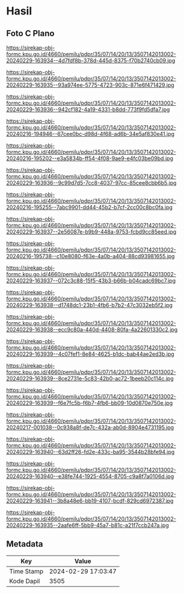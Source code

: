 # Hasil

## Foto C Plano

https://sirekap-obj-formc.kpu.go.id/4660/pemilu/pdpr/35/07/14/20/13/3507142013002-20240229-163934--4d7fdf8b-378d-445d-8375-f70b2740cb09.jpg

https://sirekap-obj-formc.kpu.go.id/4660/pemilu/pdpr/35/07/14/20/13/3507142013002-20240229-163935--93a974ee-5775-4723-903c-871e6f471429.jpg

https://sirekap-obj-formc.kpu.go.id/4660/pemilu/pdpr/35/07/14/20/13/3507142013002-20240229-163936--942cf182-4a19-4331-b8dd-773f9fd5dfa7.jpg

https://sirekap-obj-formc.kpu.go.id/4660/pemilu/pdpr/35/07/14/20/13/3507142013002-20240216-194946--67cee0bc-d98d-4f68-ad6b-34e5af830e41.jpg

https://sirekap-obj-formc.kpu.go.id/4660/pemilu/pdpr/35/07/14/20/13/3507142013002-20240216-195202--e3a5834b-ff54-4f08-9ae9-e4fc03be09bd.jpg

https://sirekap-obj-formc.kpu.go.id/4660/pemilu/pdpr/35/07/14/20/13/3507142013002-20240229-163936--9c99d7d5-7cc8-4037-97cc-85cee8cbb6b5.jpg

https://sirekap-obj-formc.kpu.go.id/4660/pemilu/pdpr/35/07/14/20/13/3507142013002-20240216-195255--7abc9901-dd44-45b2-b7cf-2cc00c8bc0fa.jpg

https://sirekap-obj-formc.kpu.go.id/4660/pemilu/pdpr/35/07/14/20/13/3507142013002-20240229-163937--2e56087e-b9b9-448a-9753-fcbd9cc85eed.jpg

https://sirekap-obj-formc.kpu.go.id/4660/pemilu/pdpr/35/07/14/20/13/3507142013002-20240216-195738--c10e8080-f63e-4a0b-a404-88cd93981655.jpg

https://sirekap-obj-formc.kpu.go.id/4660/pemilu/pdpr/35/07/14/20/13/3507142013002-20240229-163937--072c3c88-15f5-43b3-b66b-b04cadc69bc7.jpg

https://sirekap-obj-formc.kpu.go.id/4660/pemilu/pdpr/35/07/14/20/13/3507142013002-20240229-163938--d1748dc1-23b1-4fb6-b7b2-47c3032eb5f2.jpg

https://sirekap-obj-formc.kpu.go.id/4660/pemilu/pdpr/35/07/14/20/13/3507142013002-20240229-163938--ecc9c80a-440d-4408-80fa-4a22601330c2.jpg

https://sirekap-obj-formc.kpu.go.id/4660/pemilu/pdpr/35/07/14/20/13/3507142013002-20240229-163939--4c07fef1-8e84-4625-b1dc-bab44ae2ed3b.jpg

https://sirekap-obj-formc.kpu.go.id/4660/pemilu/pdpr/35/07/14/20/13/3507142013002-20240229-163939--8ce2731e-5c83-42b0-ac72-1beeb20c114c.jpg

https://sirekap-obj-formc.kpu.go.id/4660/pemilu/pdpr/35/07/14/20/13/3507142013002-20240229-163939--f6e7fc5b-f6b7-4fb6-bb09-10d0870e750e.jpg

https://sirekap-obj-formc.kpu.go.id/4660/pemilu/pdpr/35/07/14/20/13/3507142013002-20240217-001038--0c938a8f-de7c-432a-ab0d-8904e4731195.jpg

https://sirekap-obj-formc.kpu.go.id/4660/pemilu/pdpr/35/07/14/20/13/3507142013002-20240229-163940--63d2ff26-fd2e-433c-ba95-3544b28bfe94.jpg

https://sirekap-obj-formc.kpu.go.id/4660/pemilu/pdpr/35/07/14/20/13/3507142013002-20240229-163940--e38fe744-1925-4554-8705-c9a8f7a0106d.jpg

https://sirekap-obj-formc.kpu.go.id/4660/pemilu/pdpr/35/07/14/20/13/3507142013002-20240229-163941--3b8a48e6-bb19-4107-bcdf-829cd6972387.jpg

https://sirekap-obj-formc.kpu.go.id/4660/pemilu/pdpr/35/07/14/20/13/3507142013002-20240229-163935--2aafe6ff-5bb9-45a7-b81c-a21f7ccb247a.jpg


## Metadata

| Key        | Value               |
| ---------- | ------------------- |
| Time Stamp | 2024-02-29 17:03:47 |
| Kode Dapil | 3505                |



